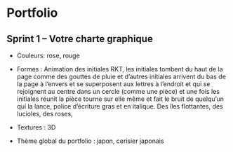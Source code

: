 # Portfolio

## Sprint 1 – Votre charte graphique

* Couleurs: rose, rouge

* Formes : Animation des initiales RKT, les initiales tombent du haut de la page comme des gouttes de pluie et d’autres initiales arrivent du bas de la page à l’envers et se superposent aux lettres à l’endroit et qui se rejoignent au centre dans un cercle (comme une pièce) et une fois les initiales réunit la pièce tourne sur elle même et fait le bruit de quelqu’un qui la lance, police d’écriture gras et en italique. Des îles flottantes, des lucioles, des roses, 

* Textures : 3D

* Thème global du portfolio : japon, cerisier japonais
